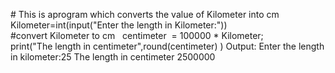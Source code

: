 # This is aprogram which converts the value of Kilometer into cm  
Kilometer=int(input("Enter the length in Kilometer:"))  
#convert Kilometer to cm  
centimeter  = 100000 * Kilometer;   
print("The length in centimeter",round(centimeter) )
Output:
Enter the length in kilometer:25
The length in centimeter 2500000


